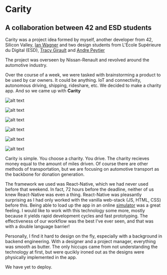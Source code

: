 # Carity

## A collaboration between 42 and ESD students

Carity was a project idea formed by myself, another developer from 42, Silicon Valley, [Ian Wagner](https://github.com/dawag415) and two design students from L'École Supérieure du Digital (ESD), [Tracy Girault](https://www.linkedin.com/in/tracy-girault-23578b94/?lipi=urn%3Ali%3Apage%3Ad_flagship3_people_connections%3BWq58guDcQpOauQnSt7fyDQ%3D%3D&licu=urn%3Ali%3Acontrol%3Ad_flagship3_people_connections-profile) and [Andre Peytier](https://www.linkedin.com/in/andrea-peytier-44497b96/)

The project was overseen by Nissan-Renault and revolved around the automotive industry.

Over the course of a week, we were tasked with brainstorming a product to be used by car owners. It could be anything. IoT and connectivity, autonomous driving, shipping, rideshare, etc. We decided to make a charity app. And so we came up with **Carity**

![alt text][image1]

![alt text][image2]

![alt text][image3]

![alt text][image4]

![alt text][image5]

![alt text][image6]

Carity is simple. You choose a charity. You drive. The charity recieves money equal to the amount of miles driven. Of course there are other methods of transportation, but we are focusing on automotive transport as the backbone for donation generation.

The framework we used was React-Native, which we had never used before that weekend. In fact, 72 hours before the deadline, neither of us knew React-Native was even a thing. React-Native was pleasantly surprising as I had only worked with the vanilla web-stack (JS, HTML, CSS) before this. Being able to load up the app in an online [simulator](https://expo.io/) was a great feeling. I would like to work with this technology some more, mostly because it yields rapid development cycles and fast prototyping. The effectiveness of our workflow was the best I've ever seen, and that was with a double language barrier! 

Personally, I find it hard to design on the fly, especially with a background in backend engineering. With a designer and a project manager, everything was smooth as butter. The only hiccups came from not understanding the technology at first, but were qucikly ironed out as the designs were physically implemented in the app.

We have yet to deploy.

[image1]: https://github.com/scollet1/scollet1.github.io/blob/master/images/Screen%20Shot%202017-09-26%20at%203.15.40%20PM.png "Opening Screen"

[image2]: https://github.com/scollet1/scollet1.github.io/blob/master/images/Screen%20Shot%202017-09-26%20at%201.47.12%20PM.png "Opening Screen"

[image3]: https://github.com/scollet1/scollet1.github.io/blob/master/images/Screen%20Shot%202017-09-26%20at%201.47.18%20PM.png

[image4]: https://github.com/scollet1/scollet1.github.io/blob/master/images/Screen%20Shot%202017-09-26%20at%201.47.23%20PM.png

[image5]: https://github.com/scollet1/scollet1.github.io/blob/master/images/Screen%20Shot%202017-09-26%20at%201.47.30%20PM.png

[image6]: https://github.com/scollet1/scollet1.github.io/blob/master/images/Screen%20Shot%202017-09-26%20at%201.47.40%20PM.png

